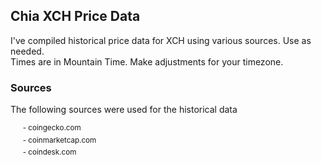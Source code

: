 ## Chia XCH Price Data  
I've compiled historical price data for XCH using various sources. Use as needed.  
Times are in Mountain Time. Make adjustments for your timezone.  
### Sources
The following sources were used for the historical data  
  
&nbsp;&nbsp;&nbsp;&nbsp; <sup>- coingecko.com</sup>  
&nbsp;&nbsp;&nbsp;&nbsp; <sup>- coinmarketcap.com</sup>   
&nbsp;&nbsp;&nbsp;&nbsp; <sup>- coindesk.com</sup>   
